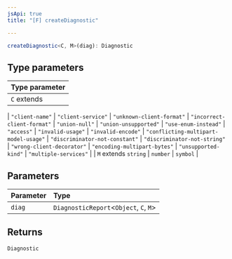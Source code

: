 ```yaml
---
jsApi: true
title: "[F] createDiagnostic"

---
```

```ts
createDiagnostic<C, M>(diag): Diagnostic
```

## Type parameters

| Type parameter |
| :------ |
| `C` extends 
  \| `"client-name"`
  \| `"client-service"`
  \| `"unknown-client-format"`
  \| `"incorrect-client-format"`
  \| `"union-null"`
  \| `"union-unsupported"`
  \| `"use-enum-instead"`
  \| `"access"`
  \| `"invalid-usage"`
  \| `"invalid-encode"`
  \| `"conflicting-multipart-model-usage"`
  \| `"discriminator-not-constant"`
  \| `"discriminator-not-string"`
  \| `"wrong-client-decorator"`
  \| `"encoding-multipart-bytes"`
  \| `"unsupported-kind"`
  \| `"multiple-services"` |
| `M` extends `string` \| `number` \| `symbol` |

## Parameters

| Parameter | Type |
| :------ | :------ |
| `diag` | `DiagnosticReport`<`Object`, `C`, `M`\> |

## Returns

`Diagnostic`
